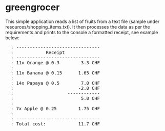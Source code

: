 # greengrocer

This simple application reads a list of fruits from a text file (sample under resources/shopping_items.txt). 
It then processes the data as per the requirements and prints to the console a formatted receipt, see example below:

<pre>
  : -------------------------------
  :            Receipt
  : -------------------------------
  : 11x Orange @ 0.3        3.3 CHF
  : 
  : 11x Banana @ 0.15      1.65 CHF
  : 
  : 14x Papaya @ 0.5        7.0 CHF
  :                        -2.0 CHF
  :                    ------------
  :                         5.0 CHF
  : 
  : 7x Apple @ 0.25        1.75 CHF
  : 
  : -------------------------------
  : Total cost:            11.7 CHF
</pre>

